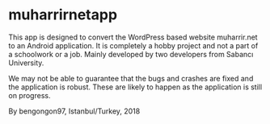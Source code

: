 # muharrirnetapp

This app is designed to convert the WordPress based website muharrir.net to an Android application.
It is completely a hobby project and not a part of a schoolwork or a job.
Mainly developed by two developers from Sabancı University.

We may not be able to guarantee that the bugs and crashes are fixed and the application is robust. These are likely to happen as
the application is still on progress.

By bengongon97,
Istanbul/Turkey, 2018
